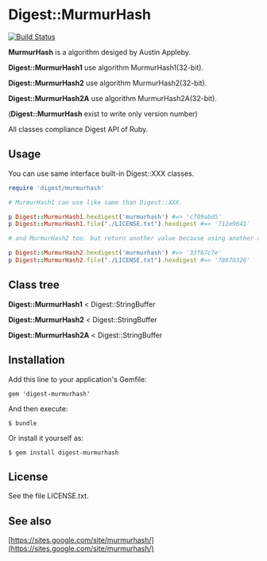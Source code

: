 # Digest::MurmurHash

[![Build Status](https://travis-ci.org/ksss/digest-murmurhash.png?branch=master)](https://travis-ci.org/ksss/digest-murmurhash)

**MurmurHash** is a algorithm desiged by Austin Appleby.

**Digest::MurmurHash1** use algorithm MurmurHash1(32-bit).

**Digest::MurmurHash2** use algorithm MurmurHash2(32-bit).

**Digest::MurmurHash2A** use algorithm MurmurHash2A(32-bit).

(**Digest::MurmurHash** exist to write only version number)

All classes compliance Digest API of Ruby.

## Usage

You can use same interface built-in Digest::XXX classes.

```ruby
require 'digest/murmurhash'

# MurmurHash1 can use like same than Digest::XXX.

p Digest::MurmurHash1.hexdigest('murmurhash') #=> 'c709abd5'
p Digest::MurmurHash1.file("./LICENSE.txt").hexdigest #=> '712e9641'

# and MurmurHash2 too. but return another value because using another algorithm.

p Digest::MurmurHash2.hexdigest('murmurhash') #=> '33f67c7e'
p Digest::MurmurHash2.file("./LICENSE.txt").hexdigest #=> '78678326'
```

## Class tree

**Digest::MurmurHash1** < Digest::StringBuffer

**Digest::MurmurHash2** < Digest::StringBuffer

**Digest::MurmurHash2A** < Digest::StringBuffer

## Installation

Add this line to your application's Gemfile:

    gem 'digest-murmurhash'

And then execute:

    $ bundle

Or install it yourself as:

    $ gem install digest-murmurhash

## License

See the file LICENSE.txt.

## See also

[https://sites.google.com/site/murmurhash/](https://sites.google.com/site/murmurhash/)
